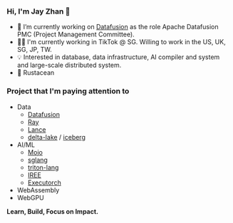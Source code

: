 ### Hi, I'm Jay Zhan 👋

- 🚀 I’m currently working on [Datafusion](https://github.com/apache/datafusion) as the role Apache Datafusion PMC (Project Management Committee).
- 👨‍💻 I'm currently working in TikTok @ SG. Willing to work in the US, UK, SG, JP, TW.
- 💡 Interested in database, data infrastructure, AI compiler and system and large-scale distributed system.
- 🦀 Rustacean

### Project that I'm paying attention to
* Data
  - [Datafusion](https://github.com/apache/datafusion)
  - [Ray](https://github.com/ray-project/ray)
  - [Lance](https://github.com/lancedb/lance)
  - [delta-lake](https://github.com/delta-io/delta-rs) / [iceberg](https://github.com/apache/iceberg-rust)
* AI/ML
  - [Mojo](https://github.com/modularml/mojo)
  - [sglang](https://github.com/sgl-project/sglang)
  - [triton-lang](https://github.com/triton-lang/triton)
  - [IREE](https://github.com/iree-org/iree)
  - [Executorch](https://github.com/pytorch/executorch)
* WebAssembly
* WebGPU

**Learn, Build, Focus on Impact.**

<!--
**jayzhan211/jayzhan211** is a ✨ _special_ ✨ repository because its `README.md` (this file) appears on your GitHub profile.

Here are some ideas to get you started:

- 🔭 I’m currently working on ...
- 🌱 I’m currently learning ...
- 👯 I’m looking to collaborate on ...
- 🤔 I’m looking for help with ...
- 💬 Ask me about ...
- 📫 How to reach me: ...
- 😄 Pronouns: ...
- ⚡ Fun fact: ...
-->
